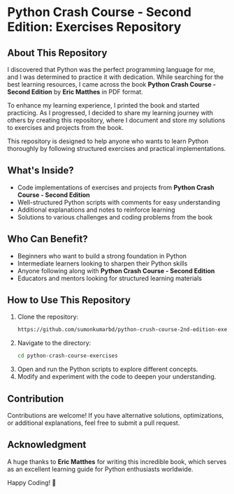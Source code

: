 # Python Crash Course - Second Edition: Exercises Repository

## About This Repository
I discovered that Python was the perfect programming language for me, and I was determined to practice it with dedication. While searching for the best learning resources, I came across the book **Python Crash Course - Second Edition** by **Eric Matthes** in PDF format.

To enhance my learning experience, I printed the book and started practicing. As I progressed, I decided to share my learning journey with others by creating this repository, where I document and store my solutions to exercises and projects from the book.

This repository is designed to help anyone who wants to learn Python thoroughly by following structured exercises and practical implementations.

## What's Inside?
- Code implementations of exercises and projects from **Python Crash Course - Second Edition**
- Well-structured Python scripts with comments for easy understanding
- Additional explanations and notes to reinforce learning
- Solutions to various challenges and coding problems from the book

## Who Can Benefit?
- Beginners who want to build a strong foundation in Python
- Intermediate learners looking to sharpen their Python skills
- Anyone following along with **Python Crash Course - Second Edition**
- Educators and mentors looking for structured learning materials

## How to Use This Repository
1. Clone the repository:
   ```bash
   https://github.com/sumonkumarbd/python-crush-course-2nd-edition-exercises.git
   ```
2. Navigate to the directory:
   ```bash
   cd python-crash-course-exercises
   ```
3. Open and run the Python scripts to explore different concepts.
4. Modify and experiment with the code to deepen your understanding.

## Contribution
Contributions are welcome! If you have alternative solutions, optimizations, or additional explanations, feel free to submit a pull request.

## Acknowledgment
A huge thanks to **Eric Matthes** for writing this incredible book, which serves as an excellent learning guide for Python enthusiasts worldwide.

Happy Coding! 🚀
